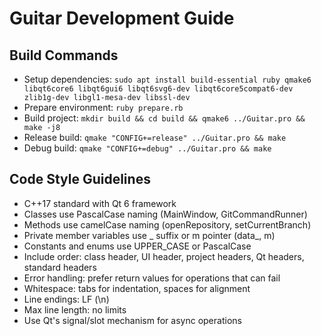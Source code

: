 # Guitar Development Guide

## Build Commands
- Setup dependencies: `sudo apt install build-essential ruby qmake6 libqt6core6 libqt6gui6 libqt6svg6-dev libqt6core5compat6-dev zlib1g-dev libgl1-mesa-dev libssl-dev`
- Prepare environment: `ruby prepare.rb`
- Build project: `mkdir build && cd build && qmake6 ../Guitar.pro && make -j8`
- Release build: `qmake "CONFIG+=release" ../Guitar.pro && make`
- Debug build: `qmake "CONFIG+=debug" ../Guitar.pro && make`

## Code Style Guidelines
- C++17 standard with Qt 6 framework
- Classes use PascalCase naming (MainWindow, GitCommandRunner)
- Methods use camelCase naming (openRepository, setCurrentBranch)
- Private member variables use _ suffix or m pointer (data_, m)
- Constants and enums use UPPER_CASE or PascalCase
- Include order: class header, UI header, project headers, Qt headers, standard headers
- Error handling: prefer return values for operations that can fail
- Whitespace: tabs for indentation, spaces for alignment
- Line endings: LF (\n)
- Max line length: no limits
- Use Qt's signal/slot mechanism for async operations
